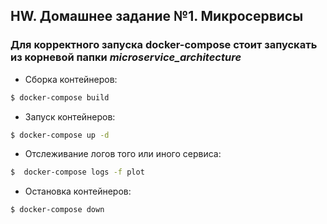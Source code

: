 ## HW. Домашнее задание №1. Микросервисы

### Для корректного запуска docker-compose стоит запускать из корневой папки *microservice_architecture*

- Сборка контейнеров: 
```bash
$ docker-compose build
```

- Запуск контейнеров: 
```bash
$ docker-compose up -d
```

- Отслеживание логов того или иного сервиса: 
```bash
$  docker-compose logs -f plot
```

- Остановка контейнеров: 
```bash
$ docker-compose down
```
